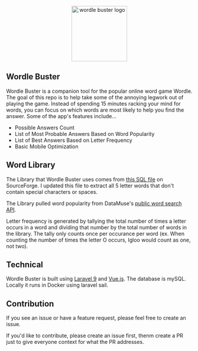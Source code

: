 <p align="center"><img src="https://i.imgur.com/8OZBPX6.jpeg" alt="wordle buster logo" style="width: 150px;"></p>

## Wordle Buster

<p>Wordle Buster is a companion tool for the popular online word game Wordle. The goal of this repo is to help take some of the annoying legwork out of playing the game.  Instead of spending 15 minutes racking your mind for words, you can focus on which words are most likely to help you find the answer. Some of the app's features include...</p>

- Possible Answers Count
- List of Most Probable Answers Based on Word Popularity
- List of Best Answers Based on Letter Frequency
- Basic Mobile Optimization

## Word Library

<p>The Library that Wordle Buster uses comes from <a href="https://sourceforge.net/projects/mysqlenglishdictionary/files/">this SQL file</a> on SourceForge. I updated this file to extract all 5 letter words that don't contain special characters or spaces.</p>

<p>The Library pulled word popularity from DataMuse's <a href="https://www.datamuse.com/api/">public word search API</a>.</p>

<p>Letter frequency is generated by tallying the total number of times a letter occurs in a word and dividing that number by the total number of words in the library. The tally only counts once per occurance per word (ex. When counting the number of times the letter O occurs, Igloo would count as one, not two).</p> 

## Technical

<p>Wordle Buster is built using <a href="https://laravel.com/">Laravel 9</a> and <a href="https://vuejs.org/">Vue.js</a>. The database is mySQL. Locally it runs in Docker using laravel sail.</p>

## Contribution

<p>If you see an issue or have a feature request, please feel free to create an issue.</p>

<p>If you'd like to contribute, please create an issue first, thenm create a PR just to give everyone context for what the PR addresses.</p>
